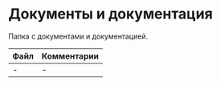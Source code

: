 # Документы и документация

Папка с документами и документацией.


| Файл                                             | Комментарии                                    |
| ------------------------------------------------ | ---------------------------------------------- |
| -                                                | -                                              |

